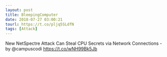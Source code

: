 ```yaml
---
layout: post
title: BleepingComputer
date: 2018-07-27 03:00:21
tourl: https://t.co/pljq5SLdfN
tags: [Attack]
---
```

New NetSpectre Attack Can Steal CPU Secrets via Network Connections - by @campuscodi
https://t.co/wNH99Bk5Jb